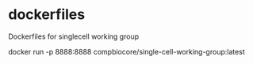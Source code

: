 # dockerfiles
Dockerfiles for singlecell working group

docker run -p 8888:8888 compbiocore/single-cell-working-group:latest
